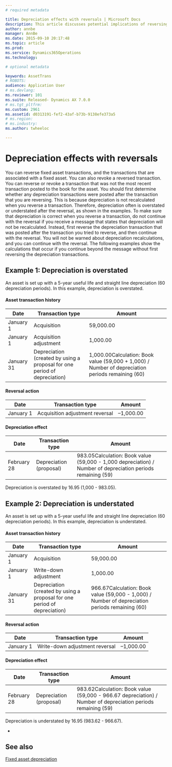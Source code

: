 ```yaml
---
# required metadata

title: Depreciation effects with reversals | Microsoft Docs
description: This article discusses potential implications of reversing a fixed asset transaction. 
author: annbe
manager: AnnBe
ms.date: 2015-09-10 20:17:48
ms.topic: article
ms.prod: 
ms.service: Dynamics365Operations
ms.technology: 

# optional metadata

keywords: AssetTrans
# ROBOTS: 
audience: Application User
# ms.devlang: 
ms.reviewer: 101
ms.suite: Released- Dynamics AX 7.0.0
# ms.tgt_pltfrm: 
ms.custom: 2961
ms.assetid: d0313191-fef2-43af-b73b-9138efe373a5
# ms.region: 
# ms.industry: 
ms.author: twheeloc

---
```


# Depreciation effects with reversals

You can reverse fixed asset transactions, and the transactions that are associated with a fixed asset. You can also revoke a reversed transaction. You can reverse or revoke a transaction that was not the most recent transaction posted to the book for the asset. You should first determine whether any depreciation transactions were posted after the transaction that you are reversing. This is because depreciation is not recalculated when you reverse a transaction. Therefore, depreciation often is overstated or understated after the reversal, as shown in the examples. To make sure that depreciation is correct when you reverse a transaction, do not continue with the reversal if you receive a message that states that depreciation will not be recalculated. Instead, first reverse the depreciation transaction that was posted after the transaction you tried to reverse, and then continue with the reversal. You will not be warned about depreciation recalculations, and you can continue with the reversal. The following examples show the calculations that occur if you continue beyond the message without first reversing the depreciation transactions.

## Example 1: Depreciation is overstated
An asset is set up with a 5-year useful life and straight line depreciation (60 depreciation periods). In this example, depreciation is overstated.
#### Asset transaction history

| Date       | Transaction type                                                          | Amount                                                                                           |
|------------|---------------------------------------------------------------------------|--------------------------------------------------------------------------------------------------|
| January 1  | Acquisition                                                               | 59,000.00                                                                                        |
| January 1  | Acquisition adjustment                                                    | 1,000.00                                                                                         |
| January 31 | Depreciation (created by using a proposal for one period of depreciation) | 1,000.00Calculation: Book value (59,000 + 1,000) / Number of depreciation periods remaining (60) |

#### Reversal action

| Date      | Transaction type                | Amount    |
|-----------|---------------------------------|-----------|
| January 1 | Acquisition adjustment reversal | –1,000.00 |

#### Depreciation effect

| Date        | Transaction type        | Amount                                                                                                      |
|-------------|-------------------------|-------------------------------------------------------------------------------------------------------------|
| February 28 | Depreciation (proposal) | 983.05Calculation: Book value (59,000 - 1,000 depreciation) / Number of depreciation periods remaining (59) |

Depreciation is overstated by 16.95 (1,000 - 983.05).

## Example 2: Depreciation is understated
An asset is set up with a 5-year useful life and straight line depreciation (60 depreciation periods). In this example, depreciation is understated.
#### Asset transaction history

| Date       | Transaction type                                                          | Amount                                                                                         |
|------------|---------------------------------------------------------------------------|------------------------------------------------------------------------------------------------|
| January 1  | Acquisition                                                               | 59,000.00                                                                                      |
| January 1  | Write-down adjustment                                                     | 1,000.00                                                                                       |
| January 31 | Depreciation (created by using a proposal for one period of depreciation) | 966.67Calculation: Book value (59,000 - 1,000) / Number of depreciation periods remaining (60) |

#### Reversal action

| Date      | Transaction type               | Amount    |
|-----------|--------------------------------|-----------|
| January 1 | Write-down adjustment reversal | –1,000.00 |

#### Depreciation effect

| Date        | Transaction type        | Amount                                                                                                       |
|-------------|-------------------------|--------------------------------------------------------------------------------------------------------------|
| February 28 | Depreciation (proposal) | 983.62Calculation: Book value (59,000 - 966.67 depreciation) / Number of depreciation periods remaining (59) |

Depreciation is understated by 16.95 (983.62 - 966.67).

 
-



See also
--------

[Fixed asset depreciation](https://ax.help.dynamics.com/en/wiki/fixed-asset-depreciation/)

